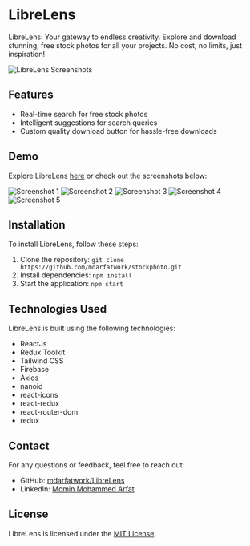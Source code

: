 # LibreLens

LibreLens: Your gateway to endless creativity. Explore and download stunning, free stock photos for all your projects. No cost, no limits, just inspiration!

![LibreLens Screenshots](https://i.ibb.co/F4zLHJr/image.png)

## Features

- Real-time search for free stock photos
- Intelligent suggestions for search queries
- Custom quality download button for hassle-free downloads

## Demo

Explore LibreLens [here](https://arfatstockphoto.web.app/) or check out the screenshots below:

![Screenshot 1](https://i.ibb.co/F4zLHJr/image.png)
![Screenshot 2](https://i.ibb.co/bXDcmHY/image.png)
![Screenshot 3](https://i.ibb.co/2Mk2JVw/image.png)
![Screenshot 4](https://i.ibb.co/8PFVDsj/image.png)
![Screenshot 5](https://i.ibb.co/drgzJr9/image.png)

## Installation

To install LibreLens, follow these steps:

1. Clone the repository: `git clone https://github.com/mdarfatwork/stockphoto.git`
2. Install dependencies: `npm install`
3. Start the application: `npm start`

## Technologies Used

LibreLens is built using the following technologies:

- ReactJs
- Redux Toolkit
- Tailwind CSS
- Firebase
- Axios
- nanoid
- react-icons
- react-redux
- react-router-dom
- redux


## Contact

For any questions or feedback, feel free to reach out:

- GitHub: [mdarfatwork/LibreLens](https://github.com/mdarfatwork)
- LinkedIn: [Momin Mohammed Arfat](https://www.linkedin.com/in/momin-mohammed-arfat/)

## License

LibreLens is licensed under the [MIT License](LICENSE).

